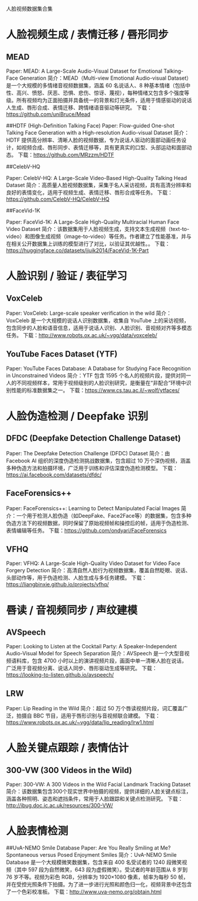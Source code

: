 人脸视频数据集合集

# 人脸视频生成 / 表情迁移 / 唇形同步

## MEAD

Paper: MEAD: A Large-Scale Audio-Visual Dataset for Emotional Talking-Face Generation
简介：MEAD（Multi-view Emotional Audio-visual Dataset）是一个大规模的多情绪音视频数据集，涵盖 60 名说话人、8 种基本情绪（包括中性、高兴、愤怒、厌恶、恐惧、悲伤、惊讶、蔑视），每种情绪又包含多个强度等级。所有视频均为正面拍摄并具备统一的背景和灯光条件，适用于情感驱动的说话人生成、唇形合成、表情迁移、跨情绪语音驱动等研究。
下载：https://github.com/uniBruce/Mead

##HDTF (High-Definition Talking Face)
Paper: Flow-guided One-shot Talking Face Generation with a High-resolution Audio-visual Dataset
简介：HDTF 提供高分辨率、清晰人脸的视频数据，专为说话人驱动的面部动画任务设计，如视频合成、唇形同步、表情迁移等，具有更真实的口型、头部运动和面部动态。
下载：https://github.com/MRzzm/HDTF

##CelebV-HQ

Paper: CelebV-HQ: A Large-Scale Video-Based High-Quality Talking Head Dataset
简介：高质量人脸视频数据集，采集于名人采访视频，具有高清分辨率和良好的表情变化，适用于视频生成、表情迁移、唇形合成等任务。
下载：https://github.com/CelebV-HQ/CelebV-HQ

##FaceVid-1K

Paper: FaceVid-1K: A Large-Scale High-Quality Multiracial Human Face Video Dataset
简介：该数据集用于人脸视频生成，支持文本生成视频（text-to-video）和图像生成视频（image-to-video）等任务。作者建立了性能基准，并与在相关公开数据集上训练的模型进行了对比，以验证其优越性。。
下载：https://huggingface.co/datasets/jjuik2014/FaceVid-1K-Part

# 人脸识别 / 验证 / 表征学习

## VoxCeleb

Paper: VoxCeleb: Large-scale speaker verification in the wild
简介：VoxCeleb 是一个大规模的说话人识别数据集，收集自 YouTube 上的采访视频，包含同步的人脸和语音信息，适用于说话人识别、人脸识别、音视频对齐等多模态任务。
下载：http://www.robots.ox.ac.uk/~vgg/data/voxceleb/

## YouTube Faces Dataset (YTF)

Paper: YouTube Faces Database: A Database for Studying Face Recognition in Unconstrained Videos
简介：YTF 包含 1595 个名人的视频片段，提供对同一人的不同视频样本，常用于视频级别的人脸识别研究，是衡量在“非配合”环境中识别性能的标准数据集之一。
下载：https://www.cs.tau.ac.il/~wolf/ytfaces/

# 人脸伪造检测 / Deepfake 识别

## DFDC (Deepfake Detection Challenge Dataset)
Paper: The Deepfake Detection Challenge (DFDC) Dataset
简介：由 Facebook AI 组织的深度伪造检测挑战数据集，包含超过 10 万个深伪视频，涵盖多种伪造方法和拍摄环境，广泛用于训练和评估深度伪造检测模型。
下载：https://ai.facebook.com/datasets/dfdc/

## FaceForensics++
Paper: FaceForensics++: Learning to Detect Manipulated Facial Images
简介：一个用于检测人脸伪造（如DeepFake、Face2Face等）的数据集，包含多种伪造方法下的视频数据，同时保留了原始视频帧和操控后的帧，适用于伪造检测、表情编辑等任务。
下载：https://github.com/ondyari/FaceForensics

## VFHQ

Paper: VFHQ: A Large-Scale High-Quality Video Dataset for Video Face Forgery Detection
简介：高清自然人脸行为视频数据集，覆盖自然眨眼、说话、头部动作等，用于伪造检测、人脸生成与多任务建模。
下载：https://liangbinxie.github.io/projects/vfhq/

# 唇读 / 音视频同步 / 声纹建模

## AVSpeech

Paper: Looking to Listen at the Cocktail Party: A Speaker-Independent Audio-Visual Model for Speech Separation
简介：AVSpeech 是一个大型音视频语料库，包含 4700 小时以上的演讲视频片段，画面中单一清晰人脸在说话，广泛用于音视频分离、说话人同步、唇形驱动生成等研究。
下载：https://looking-to-listen.github.io/avspeech/

## LRW

Paper: Lip Reading in the Wild
简介：超过 50 万个唇读视频片段，词汇覆盖广泛，拍摄自 BBC 节目，适用于唇形识别与音视频联合建模。
下载：https://www.robots.ox.ac.uk/~vgg/data/lip_reading/lrw1.html

# 人脸关键点跟踪 / 表情估计

## 300-VW (300 Videos in the Wild)
Paper: 300-VW: A 300 Videos in the Wild Facial Landmark Tracking Dataset
简介：该数据集包含300个现实世界中拍摄的视频，提供详细的人脸关键点标注，涵盖各种照明、姿态和遮挡条件，常用于人脸跟踪和关键点检测研究。
下载：http://ibug.doc.ic.ac.uk/resources/300-VW/

# 人脸表情检测

##UvA-NEMO Smile Database
Paper: Are You Really Smiling at Me? Spontaneous versus Posed Enjoyment Smiles
简介：UvA-NEMO Smile Database 是一个大规模微笑数据集，包含来自 400 名受试者的 1240 段微笑视频（其中 597 段为自然微笑，643 段为虚假微笑）。受试者的年龄范围从 8 岁到 76 岁不等。视频为彩色 RGB，分辨率为 1920×1080 像素，帧率为每秒 50 帧，并在受控光照条件下拍摄。为了进一步进行光照和颜色归一化，视频背景中还包含了一个色彩校准板。
下载：http://www.uva-nemo.org/obtain.html
